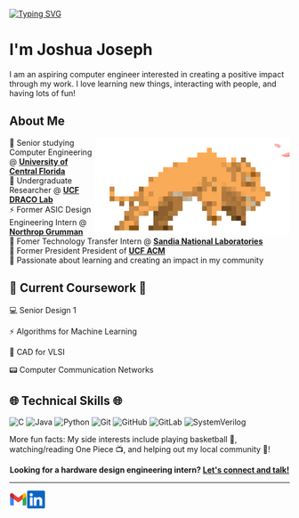 
<a class ="WelcomeSVG" href="https://git.io/typing-svg"><img src="https://readme-typing-svg.demolab.com?font=Cascadia+Code&size=40&duration=1000&pause=1000&color=000000&random=false&width=435&height=75&lines=Welcome!;%C2%A1Bienvenido!;%E3%81%8A%E3%81%84!;Willkommen!;Selamat+datang!;Bienvenue!;Ho%C5%9F+geldin!;Benvenuto!;%D0%94%D0%BE%D0%B1%D1%80%D0%BE+%D0%BF%D0%BE%D0%B6%D0%B0%D0%BB%D0%BE%D0%B2%D0%B0%D1%82%D1%8C!" alt="Typing SVG" /></a>

# I'm Joshua Joseph
I am an aspiring computer engineer interested in creating a positive impact through my work. I love learning new things, interacting with people, and having lots of fun!

## About Me

<img class = "personalityImage" align="right" alt="Sabertooth Tiger running" width="350" src="img/sabertoothwithCherryBlossom.gif" />

:school_satchel: Senior studying Computer Engineering @ [**University of Central Florida**][university]<br>
:notebook_with_decorative_cover: Undergraduate Researcher @ [**UCF DRACO Lab**][DRACO]<br>
:zap: Former ASIC Design Engineering Intern @ [**Northrop Grumman**][Northrop]<br>
:office: Fomer Technology Transfer Intern @ [**Sandia National Laboratories**][Sandia]<br>
:email: Former President President of [**UCF ACM**][UCFACM]<br>
:trident: Passionate about learning and creating an impact in my community

[UCFACM]: https://linktr.ee/acmucf
[university]: https://www.ucf.edu/
[DRACO]: https://www.ece.ucf.edu/DRACO/
[Sandia]: https://www.sandia.gov/
[QuantumCircs]: https://github.com/JoshInOnePiece/Quantum-Circuits-with-ITensor.jl
[UCFPHY]: https://sciences.ucf.edu/physics/
[Northrop]: https://www.northropgrumman.com/

                    
## :seedling: Current Coursework :seedling:    
:computer: Senior Design 1
 
:zap: Algorithms for Machine Learning
 
:floppy_disk: CAD for VLSI

:pager: Computer Communication Networks

## :globe_with_meridians: Technical Skills :globe_with_meridians:
![C](https://img.shields.io/badge/c-%2300599C.svg?style=for-the-badge&logo=verilog&logoColor=white)
![Java](https://img.shields.io/badge/Java-ED8B00?style=for-the-badge&logo=verilog&logoColor=white)
![Python](https://img.shields.io/badge/python-3670A0?style=for-the-badge&logo=verilog&logoColor=ffdd54)
![Git](https://img.shields.io/badge/git-%23F05033.svg?style=for-the-badge&logo=verilog&logoColor=white)
![GitHub](https://img.shields.io/badge/github-%23121011.svg?style=for-the-badge&logo=verilog&logoColor=white)
![GitLab](https://img.shields.io/badge/GitLab-330F63?style=for-the-badge&logo=verilog&logoColor=white)
![SystemVerilog](https://img.shields.io/badge/Verilog-B20838?style=for-the-badge&logo=Verilog&logoColor=white)

 
More fun facts: My side interests include playing basketball :basketball:, watching/reading One Piece :tv:, and helping out my local community :open_hands:!


<p align="center">
    <b>Looking for a hardware design engineering intern?
        <a href="https://www.linkedin.com/in/joshuavjoseph">Let's connect and talk!</a>
    </b>
</p>

---

<!--<a href="https://novakcgx.me">
    <img height="32" align="left" alt="Website" src="img/icons/personal.png" />
</a>-->

<a href="mailto:jo634076@ucf.edu">
    <img height="32" align="left" alt="Mail" src="img/icons/gmail.png" />
</a>

<a href="https://www.linkedin.com/in/joshuavjoseph">
    <img height="32" align="left" alt="LinkedIn" src="img/icons/linkedin.png" />
</a>

